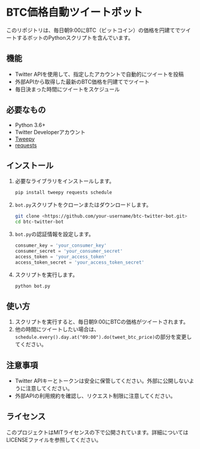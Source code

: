# BTC価格自動ツイートボット

このリポジトリは、毎日朝9:00にBTC（ビットコイン）の価格を円建てでツイートするボットのPythonスクリプトを含んでいます。

## 機能

- Twitter APIを使用して、指定したアカウントで自動的にツイートを投稿
- 外部APIから取得した最新のBTC価格を円建てでツイート
- 毎日決まった時間にツイートをスケジュール

## 必要なもの

- Python 3.6+
- Twitter Developerアカウント
- [Tweepy](https://www.tweepy.org/)
- [requests](https://docs.python-requests.org/en/latest/)

## インストール

1. 必要なライブラリをインストールします。
    
    ```bash
    pip install tweepy requests schedule
    
    ```
    
2. `bot.py`スクリプトをクローンまたはダウンロードします。
    
    ```bash
    git clone <https://github.com/your-username/btc-twitter-bot.git>
    cd btc-twitter-bot
    
    ```
    
3. `bot.py`の認証情報を設定します。
    
    ```python
    consumer_key = 'your_consumer_key'
    consumer_secret = 'your_consumer_secret'
    access_token = 'your_access_token'
    access_token_secret = 'your_access_token_secret'
    
    ```
    
4. スクリプトを実行します。
    
    ```bash
    python bot.py
    
    ```
    

## 使い方

1. スクリプトを実行すると、毎日朝9:00にBTCの価格がツイートされます。
2. 他の時間にツイートしたい場合は、`schedule.every().day.at("09:00").do(tweet_btc_price)`の部分を変更してください。

## 注意事項

- Twitter APIキーとトークンは安全に保管してください。外部に公開しないように注意してください。
- 外部APIの利用規約を確認し、リクエスト制限に注意してください。

## ライセンス

このプロジェクトはMITライセンスの下で公開されています。詳細についてはLICENSEファイルを参照してください。
